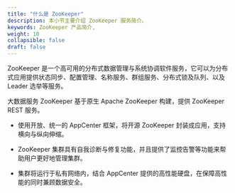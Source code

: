 ```yaml
---
title: "什么是 ZooKeeper"
description: 本小节主要介绍 ZooKeeper 服务简介。 
keywords: ZooKeeper 产品简介, 
weight: 10
collapsible: false
draft: false
---
```


ZooKeeper 是一个高可用的分布式数据管理与系统协调软件服务，它可以为分布式应用提供状态同步、配置管理、名称服务、群组服务、分布式锁及队列、以及 Leader 选举等服务。

大数据服务 ZooKeeper 基于原生 Apache ZooKeeper 构建，提供 ZooKeeper REST 服务。

- 使用开放、统一的 AppCenter 框架，将开源 ZooKeeper 封装成应用，支持横向与纵向伸缩。

- ZooKeeper 集群具有自我诊断与修复功能，并且提供了监控告警等功能来帮助用户更好地管理集群。

- 集群将运行于私有网络内，结合 AppCenter 提供的高性能硬盘，在保障高性能的同时兼顾数据安全。
